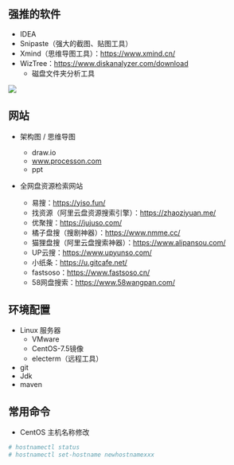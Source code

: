 ## 强推的软件

- IDEA
- Snipaste（强大的截图、贴图工具）
- Xmind（思维导图工具）：https://www.xmind.cn/
- WizTree：https://www.diskanalyzer.com/download
  - 磁盘文件夹分析工具

![](https://java-notes-1308812086.cos.ap-beijing.myqcloud.com/image-20220811153111511.png)



## 网站

- 架构图 / 思维导图

    - draw.io
    - www.processon.com
    - ppt

- 全网盘资源检索网站
  - 易搜：https://yiso.fun/
  - 找资源（阿里云盘资源搜索引擎）：https://zhaoziyuan.me/
  - 优聚搜：https://jujuso.com/
  - 橘子盘搜（搜剧神器）：https://www.nmme.cc/
  - 猫狸盘搜（阿里云盘搜索神器）：https://www.alipansou.com/
  - UP云搜：https://www.upyunso.com/
  - 小纸条：https://u.gitcafe.net/
  - fastsoso：https://www.fastsoso.cn/
  - 58网盘搜索：https://www.58wangpan.com/







## 环境配置

- Linux 服务器
  - VMware
  - CentOS-7.5镜像
  - electerm（远程工具）
- git
- Jdk
- maven











## 常用命令

- CentOS 主机名称修改

```bash
# hostnamectl status
# hostnamectl set-hostname newhostnamexxx
```
























